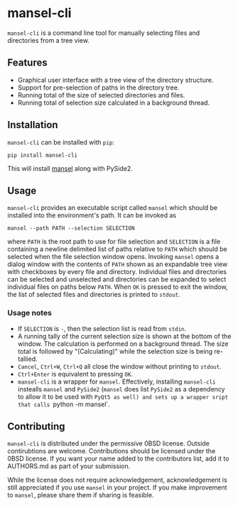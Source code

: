 # mansel-cli

`mansel-cli` is a command line tool for manually selecting files and directories from a tree view.

## Features

* Graphical user interface with a tree view of the directory structure.
* Support for pre-selection of paths in the directory tree.
* Running total of the size of selected directories and files.
* Running total of selection size calculated in a background thread.

## Installation

`mansel-cli` can be installed with `pip`:

    pip install mansel-cli

This will install [mansel](XXX) along with PySide2.

## Usage

`mansel-cli` provides an executable script called `mansel` which should be installed into the environment's path. It can be invoked as

    mansel --path PATH --selection SELECTION

where `PATH` is the root path to use for file selection and `SELECTION` is a file containing a newline delimited list of paths relative to `PATH` which should be selected when the file selection window opens. Invoking `mansel` opens a dialog window with the contents of `PATH` shown as an expandable tree view with checkboxes by every file and directory. Individual files and directories can be selected and unselected and directories can be expanded to select individual files on paths below `PATH`.  When `OK` is pressed to exit the window, the list of selected files and directories is printed to `stdout`.

### Usage notes

* If `SELECTION` is `-`, then the selection list is read from `stdin`. 
* A running tally of the current selection size is shown at the bottom of the window. The calculation is performed on a background thread. The size total is followed by "(Calculating)" while the selection size is being re-tallied.
* `Cancel`, `Ctrl+W`, `Ctrl+Q` all close the window without printing to `stdout`.
* `Ctrl+Enter` is equivalent to pressing `OK`.
* `mansel-cli` is a wrapper for `mansel`. Effectively, installing `mansel-cli` instealls `mansel` and `PySide2` (`mansel` does list `PySide2` as a dependency to allow it to be used with `PyQt5 as well) and sets up a wrapper sript that calls `python -m mansel`.

## Contributing

`mansel-cli` is distributed under the permissive 0BSD license.
Outside contirubtions are welcome.
Contributions should be licensed under the 0BSD license.
If you want your name added to the contributors list, add it to AUTHORS.md as part of your submission.

While the license does not require acknowledgement, acknowledgement is still appreciated if you use `mansel` in your project.
If you make improvement to `mansel`, please share them if sharing is feasible.